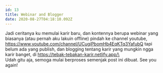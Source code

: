 ```yaml
---
id: 13
title: Webinar and Blogger
date: 2020-08-27T04:18:10.092Z
---
```

Jadi ceritanya ku memulai karir baru, dan kontennya berupa webinar yang biasanya (atau pernah aku lakuin offline) pindah ke channel youtube, <https://www.youtube.com/channel/UCugiPbomHb4EqKTq3YafubQ> tapi belum ada yang publish, dan blogging tentang karir yang mungkin ngga karir banget, di https://tebak-tebakan-karir.netlify.app/\
\
Udah gitu aja, semoga mulai berproses semenjak post ini dibuat. See you again!